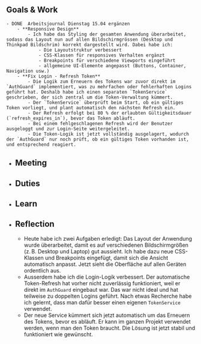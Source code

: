 ## Goals & Work
	- DONE  Arbeitsjournal Dienstag 15.04 ergänzen
		- **Responsive Design**
			- Ich habe das Styling der gesamten Anwendung überarbeitet, sodass das Layout nun auf allen Bildschirmgrössen (Desktop und Thinkpad Bildschrim) korrekt dargestellt wird. Dabei habe ich:
				- Die Layoutstruktur verbessert
				- CSS-Klassen für responsives Verhalten ergänzt
				- Breakpoints für verschiedene Viewports eingeführt
				- allgemeine UI-Elemente angepasst (Buttons, Container, Navigation usw.)
		- **Fix Login - Refresh Token**
			- Die Logik zum Erneuern des Tokens war zuvor direkt im `AuthGuard` implementiert, was zu mehrfachen oder fehlerhaften Logins geführt hat. Deshalb habe ich einen separaten `TokenService` geschrieben, der sich zentral um die Token-Verwaltung kümmert.
			- Der `TokenService` überprüft beim Start, ob ein gültiges Token vorliegt, und plant automatisch den nächsten Refresh ein.
			- Der Refresh erfolgt bei 80 % der erlaubten Gültigkeitsdauer (`refresh_expires_in`), bevor das Token abläuft.
			- Bei einem fehlgeschlagenen Refresh wird der Benutzer ausgeloggt und zur Login-Seite weitergeleitet.
			- Die Token-Logik ist jetzt vollständig ausgelagert, wodurch der `AuthGuard` nur noch prüft, ob ein gültiges Token vorhanden ist, und entsprechend reagiert.
- ## Meeting
- ## Duties
- ## Learn
- ## Reflection
	- Heute habe ich zwei Aufgaben erledigt: Das Layout der Anwendung wurde überarbeitet, damit es auf verschiedenen Bildschirmgrößen (z. B. Desktop und Laptop) gut aussieht. Ich habe dazu neue CSS-Klassen und Breakpoints eingefügt, damit sich die Ansicht automatisch anpasst. Jetzt sieht die Oberfläche auf allen Geräten ordentlich aus.
	- Ausserdem habe ich die Login-Logik verbessert. Der automatische Token-Refresh hat vorher nicht zuverlässig funktioniert, weil er direkt im `AuthGuard` eingebaut war. Das war nicht ideal und hat teilweise zu doppelten Logins geführt. Nach etwas Recherche habe ich gelernt, dass man dafür besser einen eigenen `TokenService` verwendet.
	- Der neue Service kümmert sich jetzt automatisch um das Erneuern des Tokens, bevor es abläuft. Er kann im ganzen Projekt verwendet werden, wenn man den Token braucht. Die Lösung ist jetzt stabil und funktioniert wie gewünscht.